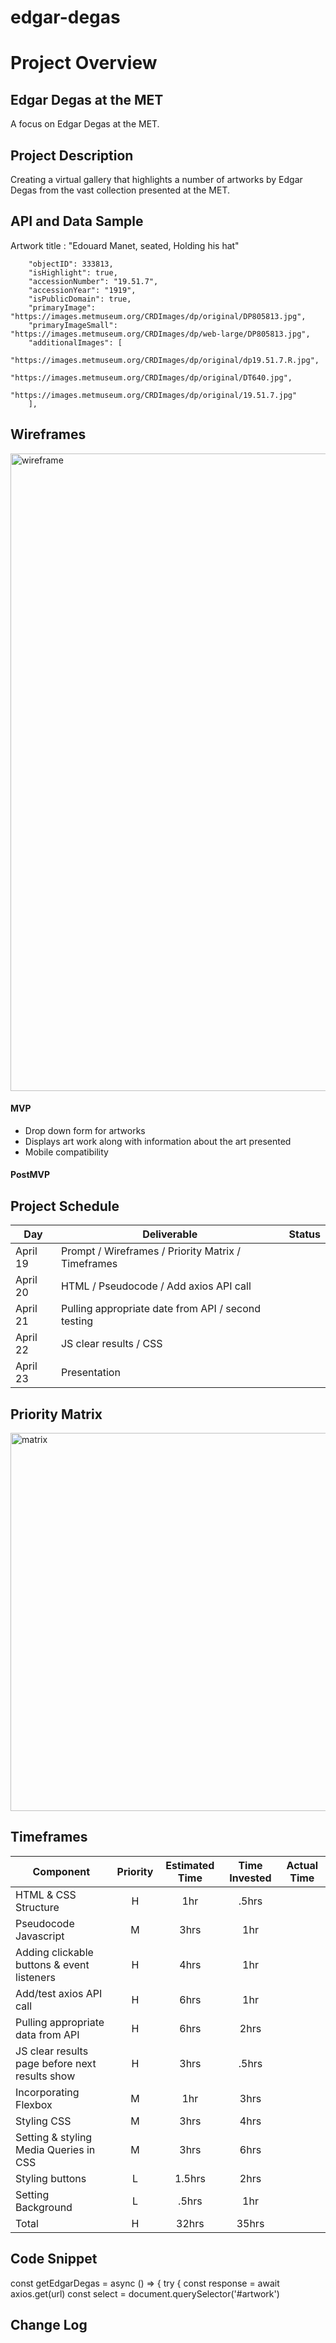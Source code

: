 # edgar-degas


# Project Overview

## Edgar Degas at the MET

A focus on Edgar Degas at the MET.

## Project Description

Creating a virtual gallery that highlights a number of artworks by Edgar Degas from the vast collection presented at the MET.

## API and Data Sample
Artwork title : "Edouard Manet, seated, Holding his hat"
```{
    "objectID": 333813,
    "isHighlight": true,
    "accessionNumber": "19.51.7",
    "accessionYear": "1919",
    "isPublicDomain": true,
    "primaryImage": "https://images.metmuseum.org/CRDImages/dp/original/DP805813.jpg",
    "primaryImageSmall": "https://images.metmuseum.org/CRDImages/dp/web-large/DP805813.jpg",
    "additionalImages": [
        "https://images.metmuseum.org/CRDImages/dp/original/dp19.51.7.R.jpg",
        "https://images.metmuseum.org/CRDImages/dp/original/DT640.jpg",
        "https://images.metmuseum.org/CRDImages/dp/original/19.51.7.jpg"
    ],
```
## Wireframes

<img width="1020" alt="wireframe" src="https://user-images.githubusercontent.com/80069382/115225100-b0d58f80-a0db-11eb-9e45-01eb873f1ced.png">
 

#### MVP 

- Drop down form for artworks
- Displays art work along with information about the art presented
- Mobile compatibility


#### PostMVP  


## Project Schedule



|  Day | Deliverable | Status
|---|---| ---|
|April 19| Prompt / Wireframes / Priority Matrix / Timeframes 
|April 20| HTML / Pseudocode / Add axios API call
|April 21| Pulling appropriate date from API / second testing
|April 22| JS clear results / CSS
|April 23| Presentation


## Priority Matrix

<img width="605" alt="matrix" src="https://user-images.githubusercontent.com/80069382/115229023-7f12f780-a0e0-11eb-8cdc-ed040a2f61cf.png">


## Timeframes


| Component | Priority | Estimated Time | Time Invested | Actual Time |
| --- | :---: |  :---: | :---: | :---: |
| HTML & CSS Structure | H | 1hr | .5hrs |  |
| Pseudocode Javascript | M | 3hrs | 1hr |  |
| Adding clickable buttons & event listeners | H | 4hrs | 1hr |  |
| Add/test axios API call | H | 6hrs | 1hr |  |
| Pulling appropriate data from API | H | 6hrs | 2hrs | |
| JS clear results page before next results show | H | 3hrs | .5hrs |  |
| Incorporating Flexbox | M | 1hr | 3hrs |  |
| Styling CSS | M | 3hrs | 4hrs |  |
| Setting & styling Media Queries in CSS | M | 3hrs | 6hrs |  |
| Styling buttons | L | 1.5hrs | 2hrs |  |
| Setting Background  | L | .5hrs | 1hr |  |
| Total | H | 32hrs | 35hrs |  |

## Code Snippet

const getEdgarDegas = async () => {
  try {
    const response = await axios.get(url) 
    const select = document.querySelector('#artwork')





## Change Log
 
